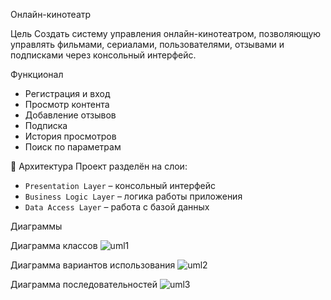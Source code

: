 Онлайн-кинотеатр

Цель
Создать систему управления онлайн-кинотеатром, позволяющую управлять фильмами, сериалами, пользователями, отзывами и подписками через консольный интерфейс.

Функционал
- Регистрация и вход
- Просмотр контента
- Добавление отзывов
- Подписка
- История просмотров
- Поиск по параметрам

🧱 Архитектура
Проект разделён на слои:
- `Presentation Layer` – консольный интерфейс
- `Business Logic Layer` – логика работы приложения
- `Data Access Layer` – работа с базой данных

Диаграммы

Диаграмма классов
![uml1](https://github.com/user-attachments/assets/0b2f14bd-157f-4fe7-a714-2e81f4e63965)


Диаграмма вариантов использования
![uml2](https://github.com/user-attachments/assets/1c217ba5-7cf4-4475-934a-b6700054d16e)


Диаграмма последовательностей
![uml3](https://github.com/user-attachments/assets/7e1f48cf-bcba-4da4-8f48-d1ea222d1b2d)
